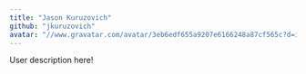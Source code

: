 ```yaml
---
title: "Jason Kuruzovich"
github: "jkuruzovich"
avatar: "//www.gravatar.com/avatar/3eb6edf655a9207e6166248a87cf565c?d=identicon"
---
```


User description here!
